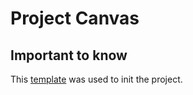 # Project Canvas

## Important to know

This [template](https://github.com/electron-vite/electron-vite-react) was used to init the project.
